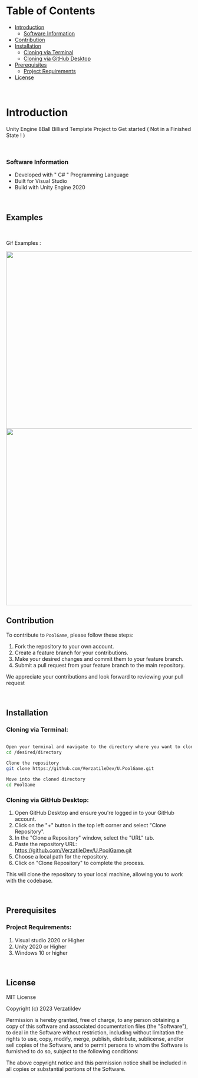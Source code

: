 # Table of Contents

* [Introduction](#introduction)
    * [Software Information](#software-information)
* [Contribution](#contribution)
* [Installation](#installation)
    * [Cloning via Terminal](#cloning-via-terminal)
    * [Cloning via GitHub Desktop](#cloning-via-github-desktop)
* [Prerequisites](#prerequisites)
    * [Project Requirements](#project-requirements)
* [License](#license)

</br>

# Introduction

Unity Engine 8Ball Billiard
Template Project to Get started ( Not in a Finished State ! )

</br>

### Software Information

* Developed with " C# " Programming Language
* Built for Visual Studio
* Build with Unity Engine 2020

</br>

## Examples

</br>

Gif Examples :

<img src="https://github.com/Brianlatt/PoolGame/blob/main/PoolGame/GameExamples/Pool4.gif" width="740" height="480" />
<img src="https://github.com/Brianlatt/PoolGame/blob/main/PoolGame/GameExamples/Pool3.gif" width="740" height="480"/>

</br>

## Contribution

To contribute to `PoolGame`, please follow these steps:

1. Fork the repository to your own account.
2. Create a feature branch for your contributions.
3. Make your desired changes and commit them to your feature branch.
4. Submit a pull request from your feature branch to the main repository.


We appreciate your contributions and look forward to reviewing your pull request

</br>


## Installation

### Cloning via Terminal:

```bash 

Open your terminal and navigate to the directory where you want to clone the repository
cd /desired/directory

Clone the repository
git clone https://github.com/VerzatileDev/U.PoolGame.git

Move into the cloned directory
cd PoolGame

```

### Cloning via GitHub Desktop:

1. Open GitHub Desktop and ensure you're logged in to your GitHub account.
2. Click on the "+" button in the top left corner and select "Clone Repository".
3. In the "Clone a Repository" window, select the "URL" tab.
4. Paste the repository URL: https://github.com/VerzatileDev/U.PoolGame.git
5. Choose a local path for the repository.
6. Click on "Clone Repository" to complete the process.

This will clone the repository to your local machine, allowing you to work with the codebase.

</br>

## Prerequisites

### Project Requirements:

1. Visual studio 2020 or Higher
2. Unity 2020 or Higher
3. Windows 10 or higher

</br>

## License

MIT License

Copyright (c) 2023 Verzatildev

Permission is hereby granted, free of charge, to any person obtaining a copy of this software and associated documentation files (the "Software"), to deal in the Software without restriction, including without limitation the rights to use, copy, modify, merge, publish, distribute, sublicense, and/or sell copies of the Software, and to permit persons to whom the Software is furnished to do so, subject to the following conditions:

The above copyright notice and this permission notice shall be included in all copies or substantial portions of the Software.
